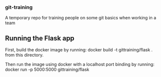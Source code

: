 ### git-training
A temporary repo for training people on some git basics when working in a team

## Running the Flask app
First, build the docker image by running:
  docker build -t gittraining/flask .
from this directory. 

Then run the image using docker with a localhost port binding by running:
  docker run -p 5000:5000 gittraining/flask

